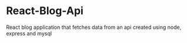 # React-Blog-Api
React blog application that fetches data from an api created using node, express and mysql
